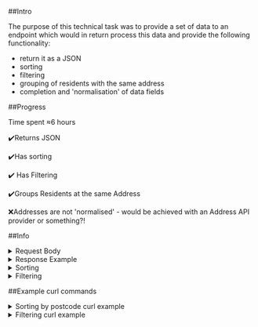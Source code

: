 ##Intro


The purpose of this technical task was to provide a set of data to an endpoint  which would in return process this data and provide the following functionality:
* return it as a JSON
* sorting
* filtering
* grouping of residents with the same address
* completion and 'normalisation' of data fields

##Progress

Time spent ≈6 hours

✔️Returns JSON

✔️Has sorting

✔️ Has Filtering

✔️Groups Residents at the same Address

❌️Addresses are not 'normalised' - would be achieved with an Address API provider or something?!


##Info

<details>
  <summary>Request Body</summary>

* Takes the request body of type JSON with the following parameters : `"firstname","surname","address1","address2","city","state","postcode","countrycode","gender","dateofbirth"` all of which are of type `string`
</details>
<details>
  <summary>Response Example</summary>

```
[
    {
        "address1": "2 Short Street",
        "address2": "",
        "city": "Southend",
        "state": "Essex",
        "postcode": "SS0 8BB",
        "countryCode": "UK",
        "residents": [
            {
                "firstName": "Bob",
                "surname": "Long",
                "gender": "M",
                "dateOfBirth": "1971-02-02"
            }
        ]
    }
]
```
</details>

<details>
  <summary>Sorting</summary>

* Sorting is achieved by query parameter `sortType` it takes an all lowercase argument of type `String`, currently it accepts only `city` and `postcode` as arguments.

</details>

<details>
  <summary>Filtering</summary>

* Filtering is achieved by multiple query parameters
1. `filterType` - similar to `sortType` it determines which property to filter on.  it takes an all lowercase argument of type `String`, currently it accepts only `city` and `postcode` as arguments.

2. `filterComparator` - idea was to introduce comparison operators, e.g., `contains`,`gt`,`lt`,`eq`, etc.

3. `filterCriteria` - search criteria for the defined type. Currently is looking for an exact `match`.

</details>


##Example curl commands

<details>
  <summary>Sorting by postcode curl example</summary>

## Sorting by postcode curl example
```javascript
curl --location --request POST 'localhost:8080/data-processing/process-data?sortType=postcode' \
--header 'Content-Type: application/json' \
--data-raw '[
{
"firstname": "Fred",
"surname": "Smith",
"address1": "Customs House",
"address2": "1 Long Street",
"city": "Glasgow",
"state": "Glasgow",
"postcode": "G10 1AA",
"countrycode": "UK",
"gender": "M",
"dateofbirth": "1/1/1970"
},
{
"firstname": "Bob",
"surname": "Long",
"address1": "2 Short Street",
"address2": "",
"city": "Southend",
"state": "Essex",
"postcode": "SS0 8BB",
"countrycode": "UK",
"gender": "M",
"dateofbirth": "2/2/1971"
},
{
"firstname": "Nancy",
"surname": "Bayliss",
"address1": "3 Lombard Street",
"address2": "",
"city": "Brighton",
"state": "East Sussex",
"postcode": "B23 4CC",
"countrycode": "GB",
"gender": "F",
"dateofbirth": "3/3/1973"
},
{
"firstname": "Alan",
"surname": "Johnson",
"address1": "Tower House",
"address2": "4 Clements Lane",
"city": "London",
"state": "",
"postcode": "EC14AA",
"countrycode": "",
"gender": "M",
"dateofbirth": "4/4/1974"
},
{
"firstname": "Roger",
"surname": "May",
"address1": "5 Watling Ave",
"address2": "",
"city": "Manchester",
"state": "Manchester",
"postcode": "M10 5DD",
"countrycode": "UK",
"gender": "M",
"dateofbirth": "5/5/1975"
},
{
"firstname": "Mike",
"surname": "Ward",
"address1": "8 Wrong Rd",
"address2": "",
"city": "Leeds",
"state": "W Yorks",
"postcode": "L11 6AA",
"countrycode": "UK",
"gender": "M",
"dateofbirth": "6/6/1976"
},
{
"firstname": "Sarah",
"surname": "",
"address1": "1 Long Street",
"address2": "",
"city": "Glasgow",
"state": "Glasgow",
"postcode": "G10",
"countrycode": "UK",
"gender": "F",
"dateofbirth": "7/7/1977"
},
{
"firstname": "Linda",
"surname": "James",
"address1": "8 Wrong Road",
"address2": "",
"city": "Leeds",
"state": "West Yorkshire",
"postcode": "L12 7EE",
"countrycode": "GB",
"gender": "F",
"dateofbirth": "8/8/1978"
},
{
"firstname": "Helen",
"surname": "Mirren",
"address1": "6 The Bells",
"address2": "",
"city": "Liverpool",
"state": "Liverpool",
"postcode": "LP10GG",
"countrycode": "UK",
"gender": "F",
"dateofbirth": "9/9/1979"
},
{
"firstname": "Rebecca",
"surname": "May",
"address1": "4 Clements Ln",
"address2": "",
"city": "London",
"state": "London",
"postcode": "EC1 4AA",
"countrycode": "UK",
"gender": "F",
"dateofbirth": "10/10/1980"
}
]'
```
</details>
<details>
    <summary>Filtering curl example</summary>

##Filtering curl example
```javascript


`curl --location --request POST 'localhost:8080/data-processing/process-data?filterCriteria=Southend&filterType=city' \
--header 'Content-Type: application/json' \
--data-raw '[
{
"firstname": "Fred",
"surname": "Smith",
"address1": "Customs House",
"address2": "1 Long Street",
"city": "Glasgow",
"state": "Glasgow",
"postcode": "G10 1AA",
"countrycode": "UK",
"gender": "M",
"dateofbirth": "1/1/1970"
},
{
"firstname": "Bob",
"surname": "Long",
"address1": "2 Short Street",
"address2": "",
"city": "Southend",
"state": "Essex",
"postcode": "SS0 8BB",
"countrycode": "UK",
"gender": "M",
"dateofbirth": "2/2/1971"
},
{
"firstname": "Nancy",
"surname": "Bayliss",
"address1": "3 Lombard Street",
"address2": "",
"city": "Brighton",
"state": "East Sussex",
"postcode": "B23 4CC",
"countrycode": "GB",
"gender": "F",
"dateofbirth": "3/3/1973"
},
{
"firstname": "Alan",
"surname": "Johnson",
"address1": "Tower House",
"address2": "4 Clements Lane",
"city": "London",
"state": "",
"postcode": "EC14AA",
"countrycode": "",
"gender": "M",
"dateofbirth": "4/4/1974"
},
{
"firstname": "Roger",
"surname": "May",
"address1": "5 Watling Ave",
"address2": "",
"city": "Manchester",
"state": "Manchester",
"postcode": "M10 5DD",
"countrycode": "UK",
"gender": "M",
"dateofbirth": "5/5/1975"
},
{
"firstname": "Mike",
"surname": "Ward",
"address1": "8 Wrong Rd",
"address2": "",
"city": "Leeds",
"state": "W Yorks",
"postcode": "L11 6AA",
"countrycode": "UK",
"gender": "M",
"dateofbirth": "6/6/1976"
},
{
"firstname": "Sarah",
"surname": "",
"address1": "1 Long Street",
"address2": "",
"city": "Glasgow",
"state": "Glasgow",
"postcode": "G10",
"countrycode": "UK",
"gender": "F",
"dateofbirth": "7/7/1977"
},
{
"firstname": "Linda",
"surname": "James",
"address1": "8 Wrong Road",
"address2": "",
"city": "Leeds",
"state": "West Yorkshire",
"postcode": "L12 7EE",
"countrycode": "GB",
"gender": "F",
"dateofbirth": "8/8/1978"
},
{
"firstname": "Helen",
"surname": "Mirren",
"address1": "6 The Bells",
"address2": "",
"city": "Liverpool",
"state": "Liverpool",
"postcode": "LP10GG",
"countrycode": "UK",
"gender": "F",
"dateofbirth": "9/9/1979"
},
{
"firstname": "Rebecca",
"surname": "May",
"address1": "4 Clements Ln",
"address2": "",
"city": "London",
"state": "London",
"postcode": "EC1 4AA",
"countrycode": "UK",
"gender": "F",
"dateofbirth": "10/10/1980"
}
]'
```
</details>